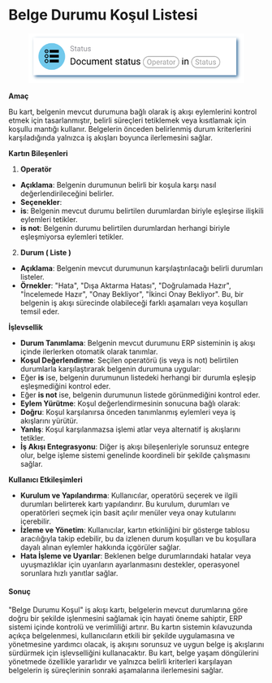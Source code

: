 # Belge Durumu Koşul Listesi

<figure><img src="../../../.gitbook/assets/userlmn_e9d6da331deceed4f330358635d6b605.png" alt=""><figcaption></figcaption></figure>

**Amaç**

Bu kart, belgenin mevcut durumuna bağlı olarak iş akışı eylemlerini kontrol etmek için tasarlanmıştır, belirli süreçleri tetiklemek veya kısıtlamak için koşullu mantığı kullanır. Belgelerin önceden belirlenmiş durum kriterlerini karşıladığında yalnızca iş akışları boyunca ilerlemesini sağlar.

**Kartın Bileşenleri**

1. **Operatör**
* **Açıklama**: Belgenin durumunun belirli bir koşula karşı nasıl değerlendirileceğini belirler.
* **Seçenekler**:
* **is**: Belgenin mevcut durumu belirtilen durumlardan biriyle eşleşirse ilişkili eylemleri tetikler.
* **is not**: Belgenin durumu belirtilen durumlardan herhangi biriyle eşleşmiyorsa eylemleri tetikler.
2. **Durum ( Liste )**&#x20;
* **Açıklama**: Belgenin mevcut durumunun karşılaştırılacağı belirli durumları listeler.
* **Örnekler**: "Hata", "Dışa Aktarma Hatası", "Doğrulamada Hazır", "İncelemede Hazır", "Onay Bekliyor", "İkinci Onay Bekliyor". Bu, bir belgenin iş akışı sürecinde olabileceği farklı aşamaları veya koşulları temsil eder.

**İşlevsellik**

* **Durum Tanımlama**: Belgenin mevcut durumunu ERP sisteminin iş akışı içinde ilerlerken otomatik olarak tanımlar.
* **Koşul Değerlendirme**: Seçilen operatörü (is veya is not) belirtilen durumlarla karşılaştırarak belgenin durumuna uygular:
* Eğer **is** ise, belgenin durumunun listedeki herhangi bir durumla eşleşip eşleşmediğini kontrol eder.
* Eğer **is not** ise, belgenin durumunun listede görünmediğini kontrol eder.
* **Eylem Yürütme**: Koşul değerlendirmesinin sonucuna bağlı olarak:
* **Doğru**: Koşul karşılanırsa önceden tanımlanmış eylemleri veya iş akışlarını yürütür.
* **Yanlış**: Koşul karşılanmazsa işlemi atlar veya alternatif iş akışlarını tetikler.
* **İş Akışı Entegrasyonu**: Diğer iş akışı bileşenleriyle sorunsuz entegre olur, belge işleme sistemi genelinde koordineli bir şekilde çalışmasını sağlar.

**Kullanıcı Etkileşimleri**

* **Kurulum ve Yapılandırma**: Kullanıcılar, operatörü seçerek ve ilgili durumları belirterek kartı yapılandırır. Bu kurulum, durumları ve operatörleri seçmek için basit açılır menüler veya onay kutularını içerebilir.
* **İzleme ve Yönetim**: Kullanıcılar, kartın etkinliğini bir gösterge tablosu aracılığıyla takip edebilir, bu da izlenen durum koşulları ve bu koşullara dayalı alınan eylemler hakkında içgörüler sağlar.
* **Hata İşleme ve Uyarılar**: Beklenen belge durumlarındaki hatalar veya uyuşmazlıklar için uyarıların ayarlanmasını destekler, operasyonel sorunlara hızlı yanıtlar sağlar.

#### Sonuç

"Belge Durumu Koşul" iş akışı kartı, belgelerin mevcut durumlarına göre doğru bir şekilde işlenmesini sağlamak için hayati öneme sahiptir, ERP sistemi içinde kontrolü ve verimliliği artırır. Bu kartın sistemin kılavuzunda açıkça belgelenmesi, kullanıcıların etkili bir şekilde uygulamasına ve yönetmesine yardımcı olacak, iş akışını sorunsuz ve uygun belge iş akışlarını sürdürmek için işlevselliğini kullanacaktır. Bu kart, belge yaşam döngülerini yönetmede özellikle yararlıdır ve yalnızca belirli kriterleri karşılayan belgelerin iş süreçlerinin sonraki aşamalarına ilerlemesini sağlar.
